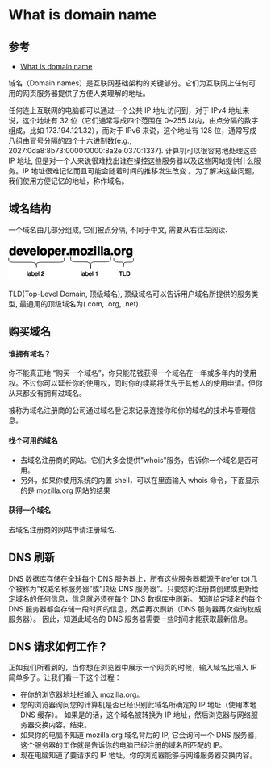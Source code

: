 # What is domain name

## 参考

- [What is domain name](https://developer.mozilla.org/en-US/docs/Learn/Common_questions/What_is_a_domain_name)

域名（Domain names）是互联网基础架构的关键部分。它们为互联网上任何可用的网页服务器提供了方便人类理解的地址。

任何连上互联网的电脑都可以通过一个公共 IP 地址访问到，对于 IPv4 地址来说，这个地址有 32 位（它们通常写成四个范围在 0~255 以内，由点分隔的数字组成，比如 173.194.121.32），而对于 IPv6 来说，这个地址有 128 位，通常写成八组由冒号分隔的四个十六进制数(e.g., 2027:0da8:8b73:0000:0000:8a2e:0370:1337). 计算机可以很容易地处理这些 IP 地址, 但是对一个人来说很难找出谁在操控这些服务器以及这些网站提供什么服务。IP 地址很难记忆而且可能会随着时间的推移发生改变 。为了解决这些问题，我们使用方便记忆的地址，称作域名。

## 域名结构

一个域名由几部分组成, 它们被点分隔, 不同于中文, 需要从右往左阅读.

![structure](structure.png)

TLD(Top-Level Domain, 顶级域名), 顶级域名可以告诉用户域名所提供的服务类型, 最通用的顶级域名为(.com, .org, .net).

## 购买域名

#### 谁拥有域名？

你不能真正地 “购买一个域名”，你只能花钱获得一个域名在一年或多年内的使用权。不过你可以延长你的使用权，同时你的续期将优先于其他人的使用申请。但你从来都没有拥有过域名。

被称为域名注册商的公司通过域名登记来记录连接你和你的域名的技术与管理信息。

#### 找个可用的域名

- 去域名注册商的网站。它们大多会提供"whois"服务，告诉你一个域名是否可用。
- 另外，如果你使用系统的内置 shell，可以在里面输入 whois 命令，下面显示的是 mozilla.org 网站的结果

#### 获得一个域名

去域名注册商的网站申请注册域名.

## DNS 刷新

DNS 数据库存储在全球每个 DNS 服务器上，所有这些服务器都源于(refer to)几个被称为“权威名称服务器”或“顶级 DNS 服务器”。只要您的注册商创建或更新给定域名的任何信息，信息就必须在每个 DNS 数据库中刷新。 知道给定域名的每个 DNS 服务器都会存储一段时间的信息，然后再次刷新（DNS 服务器再次查询权威服务器）。 因此，知道此域名的 DNS 服务器需要一些时间才能获取最新信息。

## DNS 请求如何工作？

正如我们所看到的，当你想在浏览器中展示一个网页的时候，输入域名比输入 IP 简单多了。让我们看一下这个过程：

- 在你的浏览器地址栏输入 mozilla.org。
- 您的浏览器询问您的计算机是否已经识别此域名所确定的 IP 地址（使用本地 DNS 缓存）。 如果是的话，这个域名被转换为 IP 地址，然后浏览器与网络服务器交换内容。结束。
- 如果你的电脑不知道 mozilla.org 域名背后的 IP, 它会询问一个 DNS 服务器，这个服务器的工作就是告诉你的电脑已经注册的域名所匹配的 IP。
- 现在电脑知道了要请求的 IP 地址，你的浏览器能够与网络服务器交换内容。
